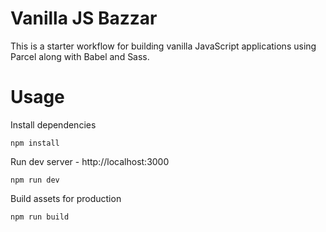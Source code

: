 # Vanilla JS Bazzar

This is a starter workflow for building vanilla JavaScript applications using Parcel along with Babel and Sass.

# Usage

Install dependencies

```
npm install
```

Run dev server - http://localhost:3000

```
npm run dev
```

Build assets for production

```
npm run build
```
